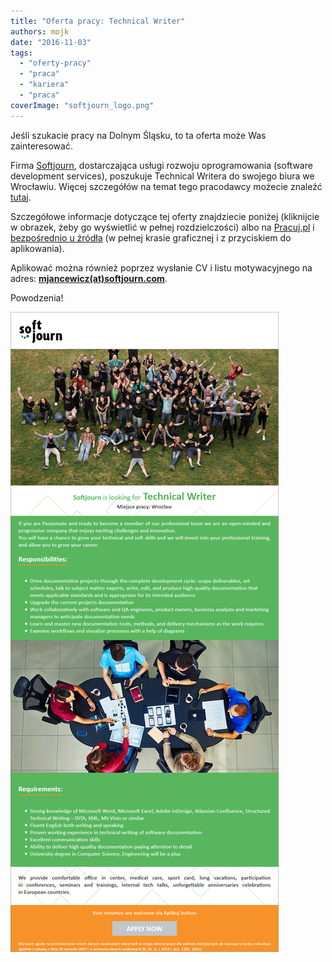 ```yaml
---
title: "Oferta pracy: Technical Writer"
authors: mojk
date: "2016-11-03"
tags:
  - "oferty-pracy"
  - "praca"
  - "kariera"
  - "praca"
coverImage: "softjourn_logo.png"
---
```


Jeśli szukacie pracy na Dolnym Śląsku, to ta oferta może Was zainteresować.

Firma [Softjourn](https://softjourn.com/en), dostarczająca usługi rozwoju
oprogramowania (software development services), poszukuje Technical Writera do
swojego biura we Wrocławiu. Więcej szczegółów na temat tego pracodawcy możecie
znaleźć
[tutaj](http://www.pracuj.pl/poznaj-pracodawce/softjourn-polska-sp.-z-o.o.,20218099).

Szczegółowe informacje dotyczące tej oferty znajdziecie poniżej (kliknijcie w
obrazek, żeby go wyświetlić w pełnej rozdzielczości) albo na
[Pracuj.pl](http://www.pracuj.pl/praca/technical-writer-wroclaw,oferta,4906609)
i
[bezpośrednio u źródła](https://softjourn.com/en/careers/job_20161020163707_4di4jzbou65j7tgl)
(w pełnej krasie graficznej i z przyciskiem do aplikowania).

Aplikować można również poprzez wysłanie CV i listu motywacyjnego na adres:
**[mjancewicz(at)softjourn.com](mailto:mjancewicz@softjourn.com)**.

Powodzenia!

[![tech_writer_softjourn](images/tech_writer_softjourn.png)](http://techwriter.pl/wp-content/uploads/2016/11/tech_writer_softjourn.png)
